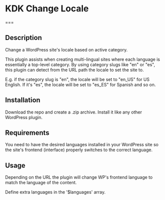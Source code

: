 # KDK Change Locale
===

## Description
Change a WordPress site's locale based on active category.

This plugin assists when creating multi-lingual sites where each language is essentially a top-level category. By using category slugs like "en" or "es", this plugin can detect from the URL path the locale to set the site to.

E.g. if the category slug is "en", the locale will be set to "en_US" for US English. If it's "es", the locale will be set to "es_ES" for Spanish and so on.

## Installation
Download the repo and create a .zip archive. Install it like any other WordPress plugin.

## Requirements
You need to have the desired languages installed in your WordPress site so the site's frontend (interface) properly switches to the correct language.

## Usage
Depending on the URL the plugin will change WP's frontend language to match the language of the content.

Define extra languages in the '$languages' array.
